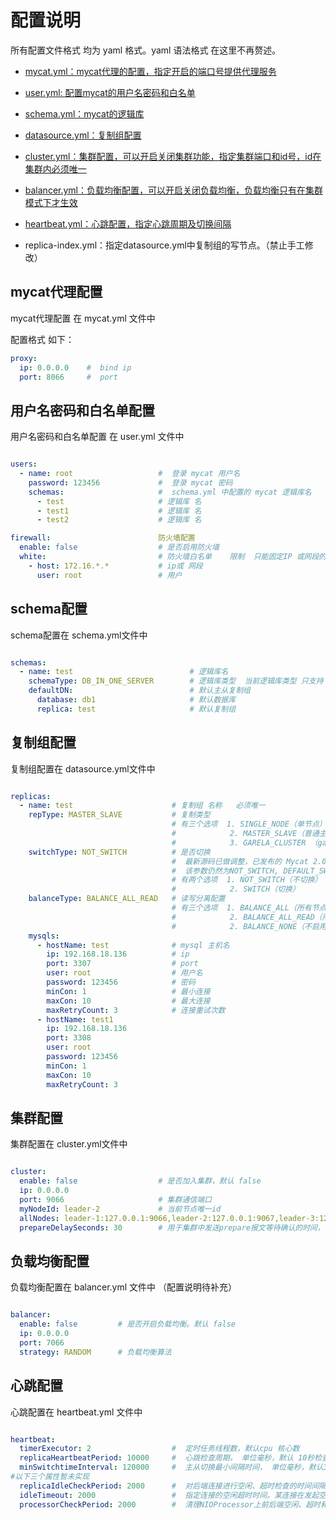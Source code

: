 # 配置说明

  所有配置文件格式 均为 yaml 格式。yaml 语法格式 在这里不再赘述。

- [mycat.yml：mycat代理的配置，指定开启的端口号提供代理服务](#mycat代理配置)

- [user.yml: 配置mycat的用户名密码和白名单](#用户名密码和白名单配置)

- [schema.yml：mycat的逻辑库](#schema配置)

- [datasource.yml：复制组配置](#复制组配置)

- [cluster.yml：集群配置，可以开启关闭集群功能，指定集群端口和id号，id在集群内必须唯一 ](#集群配置)

- [balancer.yml：负载均衡配置，可以开启关闭负载均衡，负载均衡只有在集群模式下才生效](#负载均衡配置)

- [heartbeat.yml：心跳配置，指定心跳周期及切换间隔](#心跳配置)

- replica-index.yml：指定datasource.yml中复制组的写节点。（禁止手工修改）

mycat代理配置
------
mycat代理配置 在 mycat.yml 文件中

配置格式 如下：

```yaml
proxy:
  ip: 0.0.0.0    #  bind ip
  port: 8066     #  port
```

用户名密码和白名单配置
------

用户名密码和白名单配置  在 user.yml 文件中


```yaml

users:
  - name: root                   #  登录 mycat 用户名
    password: 123456             #  登录 mycat 密码
    schemas:                     #  schema.yml 中配置的 mycat 逻辑库名
      - test                     # 逻辑库 名
      - test1                    # 逻辑库 名
      - test2                    # 逻辑库 名

firewall:                        防火墙配置
  enable: false                  # 是否启用防火墙
  white:                         # 防火墙白名单    限制  只能固定IP 或网段的 用户可以登录
    - host: 172.16.*.*           # ip或 网段
      user: root                 # 用户
```

schema配置
------

schema配置在  schema.yml文件中

```yaml

schemas:
  - name: test                          # 逻辑库名
    schemaType: DB_IN_ONE_SERVER        # 逻辑库类型  当前逻辑库类型 只支持 DB_IN_ONE_SERVER 模式
    defaultDN:                          # 默认主从复制组
      database: db1                     # 默认数据库
      replica: test                     # 默认复制组

```

复制组配置
------

复制组配置在  datasource.yml文件中

```yaml

replicas:
  - name: test                      # 复制组 名称   必须唯一
    repType: MASTER_SLAVE           # 复制类型
                                    # 有三个选项  1. SINGLE_NODE（单节点）   
                                    #            2. MASTER_SLAVE（普通主从）  
                                    #            3. GARELA_CLUSTER （garela 集群）
    switchType: NOT_SWITCH          # 是否切换   
                                    #  最新源码已做调整，已发布的 Mycat 2.0 alpha 版 
                                    #  该参数仍然为NOT_SWITCH, DEFAULT_SWITCH, SYN_STATUS_SWITCH, CLUSTER_STATUS_SWITCH 四个选项
                                    # 有两个选项  1. NOT_SWITCH（不切换）   
                                    #            2. SWITCH（切换）  
    balanceType: BALANCE_ALL_READ   # 读写分离配置
                                    # 有三个选项  1. BALANCE_ALL（所有节点，承担读请求）   
                                    #            2. BALANCE_ALL_READ（所有的从节点，承担读请求）
                                    #            2. BALANCE_NONE（不启用读写分离）
    mysqls:            
      - hostName: test              # mysql 主机名
        ip: 192.168.18.136          # ip
        port: 3307                  # port
        user: root                  # 用户名
        password: 123456            # 密码
        minCon: 1                   # 最小连接
        maxCon: 10                  # 最大连接
        maxRetryCount: 3            # 连接重试次数
      - hostName: test1
        ip: 192.168.18.136
        port: 3308
        user: root
        password: 123456
        minCon: 1
        maxCon: 10
        maxRetryCount: 3

```

集群配置
------

集群配置在  cluster.yml文件中

```yaml

cluster:
  enable: false                  # 是否加入集群，默认 false
  ip: 0.0.0.0
  port: 9066                     # 集群通信端口
  myNodeId: leader-2             # 当前节点唯一id
  allNodes: leader-1:127.0.0.1:9066,leader-2:127.0.0.1:9067,leader-3:127.0.0.1:9068 # 需要将mycat集群中所有节点都配置上
  prepareDelaySeconds: 30        # 用于集群中发送prepare报文等待确认的时间，单位秒

```

负载均衡配置 
------

负载均衡配置在  balancer.yml 文件中
（配置说明待补充）  

```yaml

balancer:
  enable: false         # 是否开启负载均衡。默认 false
  ip: 0.0.0.0
  port: 7066
  strategy: RANDOM      # 负载均衡算法
```

心跳配置
------

心跳配置在 heartbeat.yml 文件中

```yaml

heartbeat:
  timerExecutor: 2                  #  定时任务线程数，默认cpu 核心数
  replicaHeartbeatPeriod: 10000     #  心跳检查周期， 单位毫秒，默认 10秒检查一次
  minSwitchtimeInterval: 120000     #  主从切换最小间隔时间， 单位毫秒，默认30分钟（30分钟内只允许切换一次）
#以下三个属性暂未实现
  replicaIdleCheckPeriod: 2000      #  对后端连接进行空闲、超时检查的时间间隔，默认是300秒
  idleTimeout: 2000                 #  指定连接的空闲超时时间。某连接在发起空闲检查下，发现距离上次使用超过了空闲时间，那么这个连接会被回收，就是被直接的关闭掉。默认30分钟
  processorCheckPeriod: 2000        #  清理NIOProcessor上前后端空闲、超时和关闭连接的间隔时间。默认是1秒
  
```